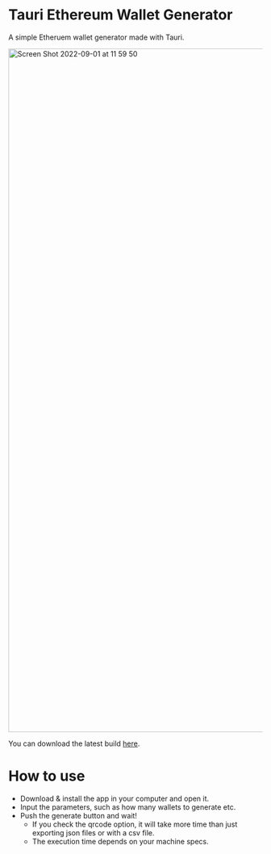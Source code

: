 # Tauri Ethereum Wallet Generator
A simple Etheruem wallet generator made with Tauri.

<img width="1355" alt="Screen Shot 2022-09-01 at 11 59 50" src="https://user-images.githubusercontent.com/1129345/187823157-f65adf2d-bffe-4a5f-9421-cf536c35e48e.png">

You can download the latest build [here](https://github.com/hiroism007/tauri-wallet-generator/releases).

# How to use

* Download & install the app in your computer and open it.
* Input the parameters, such as how many wallets to generate etc.
* Push the generate button and wait!
  * If you check the qrcode option, it will take more time than just exporting json files or with a csv file.
  * The execution time depends on your machine specs.

